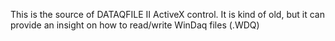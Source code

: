 This is the source of DATAQFILE II ActiveX control. It is kind of old, but it can provide an insight on how to read/write WinDaq files (.WDQ)
